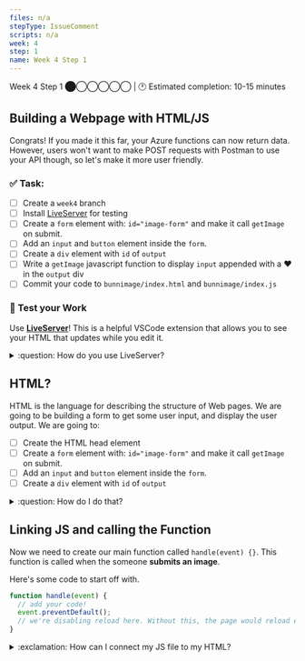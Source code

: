 ```yaml
---
files: n/a
stepType: IssueComment
scripts: n/a
week: 4
step: 1
name: Week 4 Step 1
---
```

Week 4 Step 1 ⬤◯◯◯◯◯ | 🕐 Estimated completion: 10-15 minutes

## Building a Webpage with HTML/JS
Congrats! If you made it this far, your Azure functions can now return data. However, users won't want to make POST requests with Postman to use your API though, so let's make it more user friendly.


### ✅  Task:
- [ ]  Create a  `week4` branch 
- [ ]  Install [LiveServer](https://marketplace.visualstudio.com/items?itemName=ritwickdey.LiveServer) for testing
- [ ]  Create a `form` element with: `id="image-form"` and make it call `getImage` on submit.
- [ ]  Add an `input` and `button` element inside the `form`.
- [ ]  Create a `div` element with `id` of `output`
- [ ]  Write a `getImage` javascript function to display `input` appended with a ❤️ in the `output` div 
- [ ] Commit your code to `bunnimage/index.html` and `bunnimage/index.js`

### 🚧 Test your Work
Use **[LiveServer](https://marketplace.visualstudio.com/items?itemName=ritwickdey.LiveServer)**! This is a helpful VSCode extension that allows you to see your HTML that updates while you edit it.

<details>
<summary>:question: How do you use LiveServer? </summary>
<br>

![image](https://user-images.githubusercontent.com/69332964/99007366-0fd21f80-2512-11eb-9af9-311d89098c0b.png)
* To start a local server, click `Go live` at the bottom right of the screen, as shown in the image.
    * Make sure that you have the entire repo open on VS Code and not just the individual files.
    * If this is your first time installing LiveServer, you might need to close/quit VS Code and reopen it.
* Test it out, and see what your HTML page looks like! *It's OK if it's boring, so feel free to style it with CSS!*

</details>

## HTML?
HTML is the language for describing the structure of Web pages. We are going to be building a form to get some user input, and display the user output. We are going to:

- [ ]  Create the HTML head element 
- [ ]  Create a `form` element with: `id="image-form"` and make it call `getImage` on submit.
- [ ]  Add an `input` and `button` element inside the `form`.
- [ ]  Create a `div` element with `id` of `output`

<details>
<summary>:question: How do I do that?</summary>
</br>

First, add this to the top of your HTML page. This is standard information every page usually has.
```html
<!DOCTYPE html>
<html lang="en">
  <head>
    <meta charset="utf-8">
    <meta http-equiv="X-UA-Compatible" content="IE=edge">
    <meta name="viewport" content="width=device-width, initial-scale=1">
    <meta name="description" content="">
    <meta name="author" content="">

    <title>WHAT'S THIS PROJECT CALLED?</title>

  </head>
```

Create a `body` tag. We're going to be putting code in here.
```html
<body>

  <!--We're putting stuff here!-->

</body>
```

### Create a title container
```html
      <div>
          <h1>Example Project</h1>
          <hr/>
      </div>
```

### Displaying output and entering input
First, create a `div`.
```html
<div>
  <!--We're putting stuff here!-->
</div>
```

**Where is the user going to input the text** In a form - make sure to change the values!.
```html
      <form>
        <div class="form-group">
          <div id="image-div">
                  <input type="text" id="name" class="c-form-input" name="name" /><br>
                  <input onclick="getImage()" class="c-btn c-btn--primary" value="Submit" type="button" />       
      </form>

      <hr/> <!--we're just creating a separation-->
```


**Where will the output be displayed?** Look out below!
```html
      <div id="fillthisin"></div>
```
This is where you'll see the output pop up!

## jQuery
The purpose of jQuery is to make it much easier to use JavaScript on your website. jQuery takes a lot of common tasks that require many lines of JavaScript code to accomplish, and wraps them into methods that you can call with a single line of code.

Put it **at the very end of the HTML page outside of all the tags!**
```html
    <script src="https://ajax.googleapis.com/ajax/libs/jquery/1.11.3/jquery.min.js"></script>
    <script>window.jQuery || document.write('<script src="../../assets/js/vendor/jquery.min.js"><\/script>')</script>
     
    <script src="config.js" type="text/javascript"></script>
```

**Why?** We will be using [jQuery](https://www.w3schools.com/jquery/jquery_intro.asp) later to display output.
<br><br/>
</details>

## Linking JS and calling the Function
Now we need to create our main function called `handle(event) {}`. This function is called when the someone **submits an image**.

Here's some code to start off with.
```js
function handle(event) {
  // add your code!
  event.preventDefault();
  // we're disabling reload here. Without this, the page would reload every time the button was pressed.
}
```

<details>
<summary>:exclamation: How can I connect my JS file to my HTML?</summary>
  </br>

Great question! All we have to do is reference it just like we did with the jQuery.
```js
<script src="index.js" type="text/javascript"></script>
```
> Place this directly under your jQuery reference.
</details>

